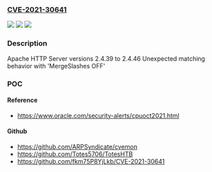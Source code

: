 ### [CVE-2021-30641](https://cve.mitre.org/cgi-bin/cvename.cgi?name=CVE-2021-30641)
![](https://img.shields.io/static/v1?label=Product&message=Apache%20HTTP%20Server&color=blue)
![](https://img.shields.io/static/v1?label=Version&message=2.4%3D%202.4.46%20&color=brighgreen)
![](https://img.shields.io/static/v1?label=Vulnerability&message=Unexpected%20URL%20matching%20with%20'MergeSlashes%20OFF'&color=brighgreen)

### Description

Apache HTTP Server versions 2.4.39 to 2.4.46 Unexpected matching behavior with 'MergeSlashes OFF'

### POC

#### Reference
- https://www.oracle.com/security-alerts/cpuoct2021.html

#### Github
- https://github.com/ARPSyndicate/cvemon
- https://github.com/Totes5706/TotesHTB
- https://github.com/fkm75P8YjLkb/CVE-2021-30641

